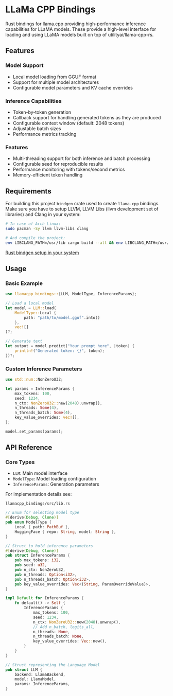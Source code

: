 # LLaMa CPP Bindings

Rust bindings for llama.cpp providing high-performance inference capabilities for LLaMA models. These provide a high-level interface for loading and using LLaMA models built on top of utilityai/llama-cpp-rs.

## Features

### Model Support
- Local model loading from GGUF format
- Support for multiple model architectures
- Configurable model parameters and KV cache overrides


### Inference Capabilities
- Token-by-token generation
- Callback support for handling generated tokens as they are produced
- Configurable context window (default: 2048 tokens)
- Adjustable batch sizes
- Performance metrics tracking

### Features
- Multi-threading support for both inference and batch processing
- Configurable seed for reproducible results
- Performance monitoring with tokens/second metrics
- Memory-efficient token handling

## Requirements

For building this project `bindgen` crate used to create `llama-cpp` bindings.
Make sure you have to setup LLVM, LLVM Libs (llvm development set of libraries) and Clang in your system:
```bash
# In case of Arch Linux:
sudo pacman -Sy llvm llvm-libs clang

# And compile the project:
env LIBCLANG_PATH=/usr/lib cargo build --all && env LIBCLANG_PATH=/usr/lib cargo build --release --all
```

[Rust bindgen setup in your system](https://rust-lang.github.io/rust-bindgen/requirements.html)

## Usage

### Basic Example
```rust
use llamacpp_bindings::{LLM, ModelType, InferenceParams};

// Load a local model
let model = LLM::load(
    ModelType::Local { 
        path: "path/to/model.gguf".into() 
    },
    vec![]
)?;

// Generate text
let output = model.predict("Your prompt here", |token| {
    println!("Generated token: {}", token);
})?;
```

### Custom Inference Parameters
```rust
use std::num::NonZeroU32;

let params = InferenceParams {
    max_tokens: 100,
    seed: 1234,
    n_ctx: NonZeroU32::new(2048).unwrap(),
    n_threads: Some(4),
    n_threads_batch: Some(4),
    key_value_overrides: vec![],
};

model.set_params(params);
```

## API Reference

### Core Types
- `LLM`: Main model interface
- `ModelType`: Model loading configuration
- `InferenceParams`: Generation parameters

For implementation details see:

`llamacpp_bindings/src/lib.rs`

```rust
// Enum for selecting model type
#[derive(Debug, Clone)]
pub enum ModelType {
    Local { path: PathBuf },
    HuggingFace { repo: String, model: String },
}

// Struct to hold inference parameters
#[derive(Debug, Clone)]
pub struct InferenceParams {
    pub max_tokens: i32,
    pub seed: u32,
    pub n_ctx: NonZeroU32,
    pub n_threads: Option<i32>,
    pub n_threads_batch: Option<i32>,
    pub key_value_overrides: Vec<(String, ParamOverrideValue)>,
}

impl Default for InferenceParams {
    fn default() -> Self {
        InferenceParams {
            max_tokens: 100,
            seed: 1234,
            n_ctx: NonZeroU32::new(2048).unwrap(),
            // Add n_batch, logits_all, 
            n_threads: None,
            n_threads_batch: None,
            key_value_overrides: Vec::new(),
        }
    }
}

// Struct representing the Language Model
pub struct LLM {
    backend: LlamaBackend,
    model: LlamaModel,
    params: InferenceParams,
}
```

